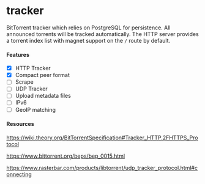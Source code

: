 # tracker
BitTorrent tracker which relies on PostgreSQL for persistence. All announced torrents will be tracked automatically.
The HTTP server provides a torrent index list with magnet support on the `/` route by default.

#### Features

- [x] HTTP Tracker
- [x] Compact peer format
- [ ] Scrape
- [ ] UDP Tracker
- [ ] Upload metadata files
- [ ] IPv6
- [ ] GeoIP matching

#### Resources

https://wiki.theory.org/BitTorrentSpecification#Tracker_HTTP.2FHTTPS_Protocol

https://www.bittorrent.org/beps/bep_0015.html

https://www.rasterbar.com/products/libtorrent/udp_tracker_protocol.html#connecting